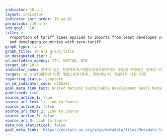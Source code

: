 ```yaml
---
indicator: 10.a.1
layout: indicator
indicator_sort_order: 10-aa-01
permalink: /10-a-1/
sdg_goal: '10'
title: >-
  Proportion of tariff lines applied to imports from least developed countries
  and developing countries with zero-tariff
graph_type: line
graph_title: 10-a-1 graph_title
un_designated_tier: I
un_custodian_agency: ITC, UNCTAD, WTO
target_id: 10.a
indicator_name: 관세가 없는 최빈개도국/개발도상국으로부터의 수입에 부과되는 관세선 비율
target: 10.a WTO협약에 따른 개발도상국(특히, 최빈개도국) 특별대우 규정 이행
reporting_status: complete
un_sd_indicator_code: C100a01
goal_meta_link_text: United Nations Sustainable Development Goals Metadata (pdf 564kB)
published: true
source_active_1: true
source_url_text_1: Link to Source
source_active_2: false
source_url_text_2: Link to Source
source_active_3: false
source_url_3: Link to Source
data_non_statistical: false
goal_meta_link: 'https://unstats.un.org/sdgs/metadata/files/Metadata-10-0A-01.pdf'
---
```

